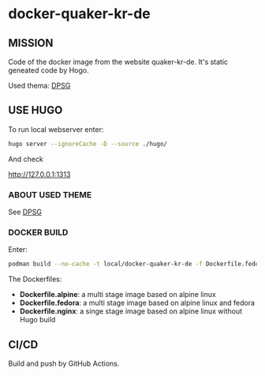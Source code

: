 # docker-quaker-kr-de

## MISSION

Code of the docker image from the website quaker-kr-de. It's static geneated code
by Hogo.

Used thema: [DPSG](https://themes.gohugo.io/themes/hugo-dpsg/)

## USE HUGO

To run local webserver enter:

```bash
hugo server --ignoreCache -D --source ./hugo/
```

And check

<http://127.0.0.1:1313>

### ABOUT USED THEME

See [DPSG](https://themes.gohugo.io/themes/hugo-dpsg/)

### DOCKER BUILD

Enter:

```bash
podman build --no-cache -t local/docker-quaker-kr-de -f Dockerfile.fedora .
```

The Dockerfiles:

* **Dockerfile.alpine**: a multi stage image based on alpine linux
* **Dockerfile.fedora**: a multi stage image based on alpine linux and fedora
* **Dockerfile.nginx**: a singe stage image based on alpine linux without Hugo build

## CI/CD

Build and push by GitHub Actions.
